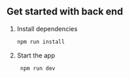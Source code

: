 ## Get started with back end

1. Install dependencies

   ```bash
   npm run install
   ```

2. Start the app

   ```bash
    npm run dev
   ```
